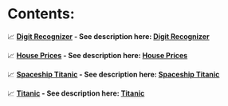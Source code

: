 # **Contents:**

:chart_with_upwards_trend: **[Digit Recognizer](https://github.com/mateuszk098/data_science/tree/master/kaggle/digit_recognizer) - See description here: [Digit Recognizer](https://www.kaggle.com/competitions/digit-recognizer)**

:chart_with_upwards_trend: **[House Prices](https://github.com/mateuszk098/data_science/tree/master/kaggle/house_prices) - See description here: [House Prices](https://www.kaggle.com/competitions/house-prices-advanced-regression-techniques)**

:chart_with_upwards_trend: **[Spaceship Titanic](https://github.com/mateuszk098/data_science/tree/master/kaggle/spaceship_titanic) - See description here: [Spaceship Titanic](https://www.kaggle.com/competitions/spaceship-titanic)**

:chart_with_upwards_trend: **[Titanic](https://github.com/mateuszk098/data_science/tree/master/kaggle/titanic) - See description here: [Titanic](https://www.kaggle.com/competitions/titanic)**

